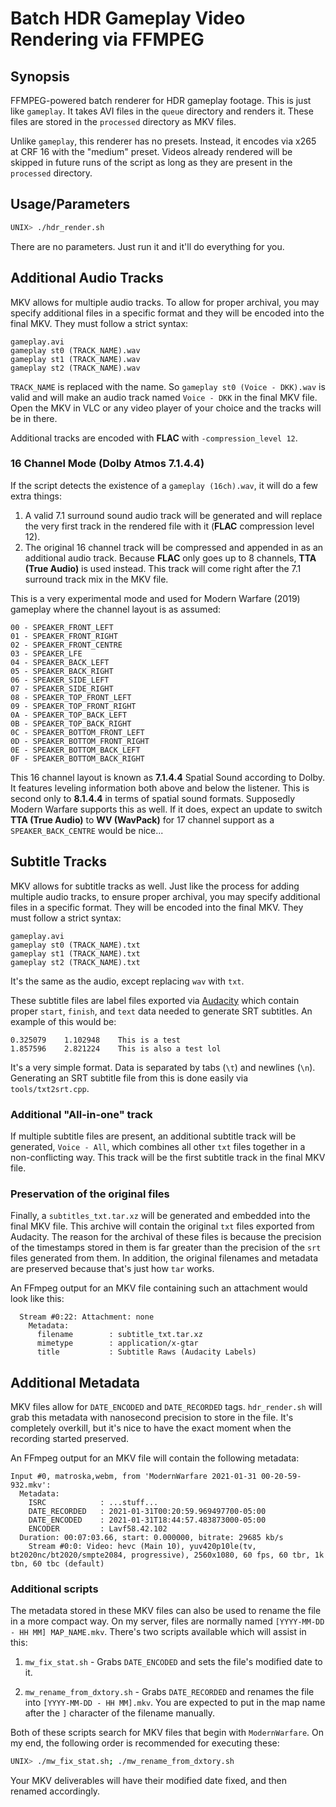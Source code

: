 # Batch HDR Gameplay Video Rendering via FFMPEG

## Synopsis
FFMPEG-powered batch renderer for HDR gameplay footage. This is just like
`gameplay`. It takes AVI files in the `queue` directory and renders it. These
files are stored in the `processed` directory as MKV files.

Unlike `gameplay`, this renderer has no presets. Instead, it encodes via x265
at CRF 16 with the "medium" preset. Videos already rendered will be skipped in
future runs of the script as long as they are present in the `processed`
directory.

## Usage/Parameters
```bash
UNIX> ./hdr_render.sh
```
There are no parameters. Just run it and it'll do everything for you.

## Additional Audio Tracks
MKV allows for multiple audio tracks. To allow for proper archival, you may
specify additional files in a specific format and they will be encoded into the
final MKV. They must follow a strict syntax:
```
gameplay.avi
gameplay st0 (TRACK_NAME).wav
gameplay st1 (TRACK_NAME).wav
gameplay st2 (TRACK_NAME).wav
```
`TRACK_NAME` is replaced with the name. So `gameplay st0 (Voice - DKK).wav` is
valid and will make an audio track named `Voice - DKK` in the final MKV file.
Open the MKV in VLC or any video player of your choice and the tracks will be
in there.

Additional tracks are encoded with **FLAC** with `-compression_level 12`.

### 16 Channel Mode (Dolby Atmos 7.1.4.4)
If the script detects the existence of a `gameplay (16ch).wav`, it will do a
few extra things:

1. A valid 7.1 surround sound audio track will be generated and will replace
   the very first track in the rendered file with it (**FLAC** compression
   level 12).
2. The original 16 channel track will be compressed and appended in as an
   additional audio track. Because **FLAC** only goes up to 8 channels, **TTA
   (True Audio)** is used instead. This track will come right after the 7.1
   surround track mix in the MKV file.

This is a very experimental mode and used for Modern Warfare (2019) gameplay
where the channel layout is as assumed:
```
00 - SPEAKER_FRONT_LEFT
01 - SPEAKER_FRONT_RIGHT
02 - SPEAKER_FRONT_CENTRE
03 - SPEAKER_LFE
04 - SPEAKER_BACK_LEFT
05 - SPEAKER_BACK_RIGHT
06 - SPEAKER_SIDE_LEFT
07 - SPEAKER_SIDE_RIGHT
08 - SPEAKER_TOP_FRONT_LEFT
09 - SPEAKER_TOP_FRONT_RIGHT
0A - SPEAKER_TOP_BACK_LEFT
0B - SPEAKER_TOP_BACK_RIGHT
0C - SPEAKER_BOTTOM_FRONT_LEFT
0D - SPEAKER_BOTTOM_FRONT_RIGHT
0E - SPEAKER_BOTTOM_BACK_LEFT
0F - SPEAKER_BOTTOM_BACK_RIGHT
```
This 16 channel layout is known as **7.1.4.4** Spatial Sound according to
Dolby. It features leveling information both above and below the listener. This
is second only to **8.1.4.4** in terms of spatial sound formats. Supposedly
Modern Warfare supports this as well. If it does, expect an update to switch
**TTA (True Audio)** to **WV (WavPack)** for 17 channel support as a
`SPEAKER_BACK_CENTRE` would be nice...

## Subtitle Tracks
MKV allows for subtitle tracks as well. Just like the process for adding
multiple audio tracks, to ensure proper archival, you may specify additional
files in a specific format. They will be encoded into the final MKV. They must
follow a strict syntax:
```
gameplay.avi
gameplay st0 (TRACK_NAME).txt
gameplay st1 (TRACK_NAME).txt
gameplay st2 (TRACK_NAME).txt
```
It's the same as the audio, except replacing `wav` with `txt`.

These subtitle files are label files exported via
[Audacity](https://www.audacityteam.org/) which contain proper `start`,
`finish`, and `text` data needed to generate SRT subtitles. An example of this
would be:
```
0.325079	1.102948	This is a test
1.857596	2.821224	This is also a test lol
```
It's a very simple format. Data is separated by tabs (`\t`) and newlines
(`\n`). Generating an SRT subtitle file from this is done easily via
`tools/txt2srt.cpp`.

### Additional "All-in-one" track

If multiple subtitle files are present, an additional subtitle track will be
generated, `Voice - All`, which combines all other `txt` files together in a
non-conflicting way. This track will be the first subtitle track in the final
MKV file.

### Preservation of the original files

Finally, a `subtitles_txt.tar.xz` will be generated and embedded into the final
MKV file. This archive will contain the original `txt` files exported from
Audacity. The reason for the archival of these files is because the precision
of the timestamps stored in them is far greater than the precision of the
`srt` files generated from them. In addition, the original filenames and
metadata are preserved because that's just how `tar` works.

An FFmpeg output for an MKV file containing such an attachment would look like
this:

```
  Stream #0:22: Attachment: none
    Metadata:
      filename        : subtitle_txt.tar.xz
      mimetype        : application/x-gtar
      title           : Subtitle Raws (Audacity Labels)
```

## Additional Metadata
MKV files allow for `DATE_ENCODED` and `DATE_RECORDED` tags. `hdr_render.sh`
will grab this metadata with nanosecond precision to store in the file. It's
completely overkill, but it's nice to have the exact moment when the recording
started preserved.

An FFmpeg output for an MKV file will contain the following metadata:

```
Input #0, matroska,webm, from 'ModernWarfare 2021-01-31 00-20-59-932.mkv':
  Metadata:
    ISRC            : ...stuff...
    DATE_RECORDED   : 2021-01-31T00:20:59.969497700-05:00
    DATE_ENCODED    : 2021-01-31T18:44:57.483873000-05:00
    ENCODER         : Lavf58.42.102
  Duration: 00:07:03.66, start: 0.000000, bitrate: 29685 kb/s
    Stream #0:0: Video: hevc (Main 10), yuv420p10le(tv, bt2020nc/bt2020/smpte2084, progressive), 2560x1080, 60 fps, 60 tbr, 1k tbn, 60 tbc (default)
```

### Additional scripts
The metadata stored in these MKV files can also be used to rename the file in a
more compact way. On my server, files are normally named
`[YYYY-MM-DD - HH MM] MAP_NAME.mkv`. There's two scripts available which will
assist in this:

1. `mw_fix_stat.sh` - Grabs `DATE_ENCODED` and sets the file's modified date to
   it.

2. `mw_rename_from_dxtory.sh` - Grabs `DATE_RECORDED` and renames the file into
   `[YYYY-MM-DD - HH MM].mkv`. You are expected to put in the map name after
   the `]` character of the filename manually.

Both of these scripts search for MKV files that begin with `ModernWarfare`. On
my end, the following order is recommended for executing these:

```bash
UNIX> ./mw_fix_stat.sh; ./mw_rename_from_dxtory.sh
```

Your MKV deliverables will have their modified date fixed, and then renamed
accordingly.
